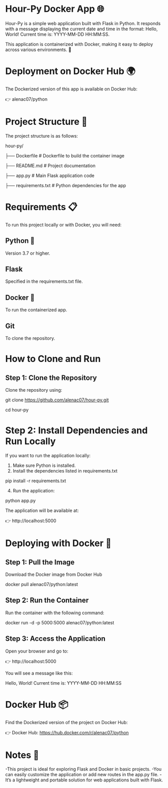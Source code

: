 # Hour-Py Docker App 🌐
Hour-Py is a simple web application built with Flask in Python. It responds with a message displaying the current date and time in the format:
Hello, World! Current time is: YYYY-MM-DD HH:MM:SS.

This application is containerized with Docker, making it easy to deploy across various environments. 🚀
# Deployment on Docker Hub 🌍
The Dockerized version of this app is available on Docker Hub:

👉 alenac07/python
# Project Structure 📁
The project structure is as follows:

hour-py/

├── Dockerfile           # Dockerfile to build the container image

├── README.md            # Project documentation

├── app.py               # Main Flask application code

├── requirements.txt     # Python dependencies for the app

# Requirements 📋
To run this project locally or with Docker, you will need:
## Python 🐍
Version 3.7 or higher.
## Flask
Specified in the requirements.txt file.
## Docker 🐳
To run the containerized app.
## Git
To clone the repository.
# How to Clone and Run
## Step 1: Clone the Repository
Clone the repository using:

git clone https://github.com/alenac07/hour-py.git

cd hour-py

# Step 2: Install Dependencies and Run Locally
If you want to run the application locally:
1. Make sure Python is installed.
2. Install the dependencies listed in requirements.txt

pip install -r requirements.txt

4. Run the application:
   
python app.py

The application will be available at:

👉 http://localhost:5000

# Deploying with Docker 🚀
## Step 1: Pull the Image

Download the Docker image from Docker Hub

docker pull alenac07/python:latest

## Step 2: Run the Container

Run the container with the following command:

docker run -d -p 5000:5000 alenac07/python:latest

## Step 3: Access the Application
Open your browser and go to:

👉 http://localhost:5000

You will see a message like this:

Hello, World! Current time is: YYYY-MM-DD HH:MM:SS
# Docker Hub 📦
Find the Dockerized version of the project on Docker Hub:

👉 Docker Hub: https://hub.docker.com/r/alenac07/python  

# Notes 📝
-This project is ideal for exploring Flask and Docker in basic projects.
-You can easily customize the application or add new routes in the app.py file.
-It’s a lightweight and portable solution for web applications built with Flask.
